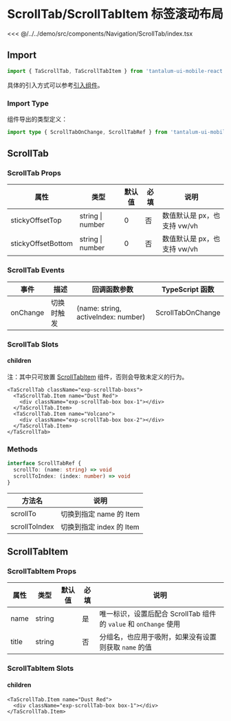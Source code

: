 # ScrollTab/ScrollTabItem 标签滚动布局

<CodeDemo name="ScrollTab">

<<< @/../../demo/src/components/Navigation/ScrollTab/index.tsx

</CodeDemo>

## Import

```js
import { TaScrollTab, TaScrollTabItem } from 'tantalum-ui-mobile-react'
```

具体的引入方式可以参考[引入组件](../guide/import.md)。

### Import Type

组件导出的类型定义：

```ts
import type { ScrollTabOnChange, ScrollTabRef } from 'tantalum-ui-mobile-react'
```

## ScrollTab

### ScrollTab Props

| 属性               | 类型             | 默认值 | 必填 | 说明                        |
| ------------------ | ---------------- | ------ | ---- | --------------------------- |
| stickyOffsetTop    | string \| number | 0      | 否   | 数值默认是 px，也支持 vw/vh |
| stickyOffsetBottom | string \| number | 0      | 否   | 数值默认是 px，也支持 vw/vh |

### ScrollTab Events

| 事件     | 描述       | 回调函数参数                        | TypeScript 函数   |
| -------- | ---------- | ----------------------------------- | ----------------- |
| onChange | 切换时触发 | (name: string, activeIndex: number) | ScrollTabOnChange |

### ScrollTab Slots

#### children

注：其中只可放置 [ScrollTabItem](./ScrollTab.md#scrolltabitem) 组件，否则会导致未定义的行为。

```tsx
<TaScrollTab className="exp-scrollTab-boxs">
  <TaScrollTab.Item name="Dust Red">
    <div className="exp-scrollTab-box box-1"></div>
  </TaScrollTab.Item>
  <TaScrollTab.Item name="Volcano">
    <div className="exp-scrollTab-box box-2"></div>
  </TaScrollTab.Item>
</TaScrollTab>
```

### Methods

```ts
interface ScrollTabRef {
  scrollTo: (name: string) => void
  scrollToIndex: (index: number) => void
}
```

| 方法名        | 说明                     |
| ------------- | ------------------------ |
| scrollTo      | 切换到指定 name 的 Item  |
| scrollToIndex | 切换到指定 index 的 Item |

## ScrollTabItem

### ScrollTabItem Props

| 属性  | 类型   | 默认值 | 必填 | 说明                                                             |
| ----- | ------ | ------ | ---- | ---------------------------------------------------------------- |
| name  | string |        | 是   | 唯一标识，设置后配合 ScrollTab 组件的 `value` 和 `onChange` 使用 |
| title | string |        | 否   | 分组名，也应用于吸附，如果没有设置则获取 `name` 的值             |

### ScrollTabItem Slots

#### children

```tsx
<TaScrollTab.Item name="Dust Red">
  <div className="exp-scrollTab-box box-1"></div>
</TaScrollTab.Item>
```
